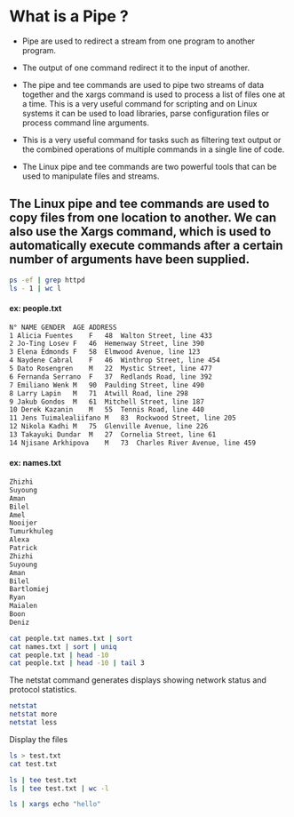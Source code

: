 # What is a Pipe ?

* Pipe are used to redirect a stream from one program to another program.

* The output of one command redirect it to the input of another.

* The pipe and tee commands are used to pipe two streams of data together and the xargs command is used to process a list of files one at a time. This is a very useful command for scripting and on Linux systems it can be used to load libraries, parse configuration files or process command line arguments.

* This is a very useful command for tasks such as filtering text output or the combined operations of multiple commands in a single line of code.

* The Linux pipe and tee commands are two powerful tools that can be used to manipulate files and streams.

## The Linux pipe and tee commands are used to copy files from one location to another. We can also use the Xargs command, which is used to automatically execute commands after a certain number of arguments have been supplied.

```bash
ps -ef | grep httpd
ls - 1 | wc l
```
#### ex:  people.txt
```bash
N° NAME	GENDER	AGE	ADDRESS
1 Alicia Fuentes	F	48	Walton Street, line 433
2 Jo-Ting Losev	F	46	Hemenway Street, line 390
3 Elena Edmonds	F	58	Elmwood Avenue, line 123
4 Naydene Cabral	F	46	Winthrop Street, line 454
5 Dato Rosengren	M	22	Mystic Street, line 477
6 Fernanda Serrano	F	37	Redlands Road, line 392
7 Emiliano Wenk	M	90	Paulding Street, line 490
8 Larry Lapin	M	71	Atwill Road, line 298
9 Jakub Gondos	M	61	Mitchell Street, line 187
10 Derek Kazanin	M	55	Tennis Road, line 440
11 Jens Tuimalealiifano	M	83	Rockwood Street, line 205
12 Nikola Kadhi	M	75	Glenville Avenue, line 226
13 Takayuki Dundar	M	27	Cornelia Street, line 61
14 Njisane Arkhipova	M	73	Charles River Avenue, line 459
```

#### ex: names.txt
```bash
Zhizhi 
Suyoung 
Aman 
Bilel 
Amel 
Nooijer
Tumurkhuleg 
Alexa 
Patrick	
Zhizhi 
Suyoung 
Aman 
Bilel 
Bartlomiej 
Ryan 
Maialen 
Boon 
Deniz 	
```
```bash
cat people.txt names.txt | sort
cat names.txt | sort | uniq
cat people.txt | head -10 
cat people.txt | head -10 | tail 3
```
The netstat command generates displays showing network status and protocol statistics.
```bash
netstat
netstat more
netstat less
```
Display the files
```bash
ls > test.txt 
cat test.txt
```
```bash
ls | tee test.txt
ls | tee test.txt | wc -l
```
```bash
ls | xargs echo "hello"
```



